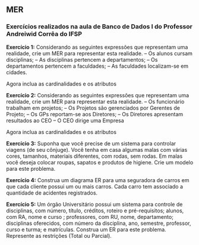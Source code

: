 
<h2> MER </h2>
<h3>Exercícios realizados na aula de Banco de Dados I do Professor Andreiwid Corrêa do IFSP</h3>


<b>Exercício 1:</b>
Considerando as seguintes expressões que representam uma realidade, crie um MER para representar esta realidade.
– Os alunos cursam disciplinas;
– As disciplinas pertencem a departamentos;
– Os departamentos pertencem a faculdades;
– As faculdades localizam-se em cidades.

Agora inclua as cardinalidades e os atributos

<b>Exercício 2:</b>
Considerando as seguintes expressões que representam uma realidade, crie um MER para representar esta realidade.
– Os funcionário trabalham em projetos;
– Os Projetos são gerenciados por Gerentes de Projeto;
– Os GPs reportam-se aos Diretores;
– Os Diretores apresentam resultados ao CEO
– O CEO dirige uma Empresa

Agora inclua as cardinalidades e os atributos

<b>Exercício 3:</b>
Suponha que você precise de um sistema para controlar viagens (de seu cônjuge). Você tenha em casa algumas malas com várias cores, tamanhos, materiais diferentes, com rodas, sem rodas. Em malas você deseja colocar roupas, sapatos e produtos de higiene. Crie um modelo para este problema.

<b>Exercício 4:</b>
Construa um diagrama ER para uma seguradora de carros em que cada cliente possui um ou mais carros. Cada carro tem associado a quantidade de acidentes registrados.

<b>Exercício 5:</b>
Um órgão Universitário possui um sistema para controle de disciplinas, com número, título, créditos, roteiro e pré-requisitos; alunos, com RA, nome e curso ; professores, com RU, nome, departamento; disciplinas oferecidos, com número da disciplina, ano, semestre, professor, curso e turma; e matrículas. Construa um ER para este problema. Represente as restrições (Total ou Parcial).
